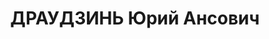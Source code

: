 ---
title: ДРАУДЗИНЬ Юрий Ансович
description: 'Род. 1896, Гросс-Вюрцавская вол., Курляндская губ., латыш, обр: высшее.
  Род занятий: инженер-энергетик, завотделом отдела оборкудования стр-ва ТЭЦ з-д им.
  Сталина, прож: г. Москва. Арест. 09.05.1937. Приговор: 14.01.1938, обв.: терр.,
  диверс., АСД - ВМН, конфискация имущества. Реабилитация - Военная коллегия ВС СССР'
---